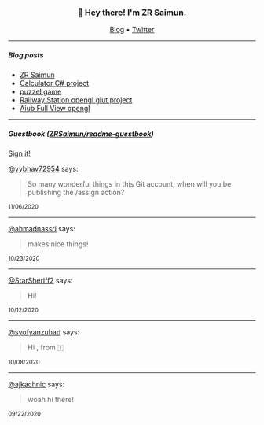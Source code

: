 <h3 align="center">👋 Hey there! I'm ZR Saimun.</h3>

<p align="center">
  <a href="https://zrsaimun.blogspot.com">Blog</a> •
  <a href="https://twitter.com/zrsaimun">Twitter</a>
</p>

---

##### Blog posts

<!--START_SECTION:posts-->
* [ZR Saimun](https:&#x2F;&#x2F;zrsaimun.blogspot.com&#x2F;2020&#x2F;06&#x2F;zr-saimun.html)
* [Calculator C# project](https:&#x2F;&#x2F;zrsaimun.blogspot.com&#x2F;2020&#x2F;03&#x2F;calculator-c-project.html)
* [puzzel game](https:&#x2F;&#x2F;zrsaimun.blogspot.com&#x2F;2020&#x2F;03&#x2F;puzzel-game.html)
* [Railway Station opengl glut project](https:&#x2F;&#x2F;zrsaimun.blogspot.com&#x2F;2020&#x2F;01&#x2F;railway-station.html)
* [Aiub Full View opengl](https:&#x2F;&#x2F;zrsaimun.blogspot.com&#x2F;2020&#x2F;01&#x2F;aiub-full-view-computer-graphics-project.html)
<!--END_SECTION:posts-->

---

##### Guestbook ([ZRSaimun/readme-guestbook](https://github.com/zrsaimun/readme-guestbook))

<a href="https://readme-guestbook.now.sh">Sign it!</a>

<!--START_SECTION:guestbook-->
[@vybhav72954](https://github.com/vybhav72954) says:

> So many wonderful things in this Git account, when will you be publishing the /assign action?

<sup>11/06/2020</sup>


---

[@ahmadnassri](https://github.com/ahmadnassri) says:

>  makes nice things!

<sup>10/23/2020</sup>


---

[@StarSheriff2](https://github.com/StarSheriff2) says:

> Hi!

<sup>10/12/2020</sup>


---

[@syofyanzuhad](https://github.com/syofyanzuhad) says:

> Hi , from 🇮

<sup>10/08/2020</sup>


---

[@ajkachnic](https://github.com/ajkachnic) says:

> woah hi there!

<sup>09/22/2020</sup>

<!--END_SECTION:guestbook-->
<!--GUESTBOOK_LIST [{"name":"vybhav72954","message":"So many wonderful things in this Git account, when will you be publishing the /assign action?","date":"11/06/2020"},{"name":"ahmadnassri","message":"zrsaimun makes nice things!","date":"10/23/2020"},{"name":"StarSheriff2","message":"Hi!","date":"10/12/2020"},{"name":"syofyanzuhad","message":"Hi Saimun, from 🇮","date":"10/08/2020"},{"name":"ajkachnic","message":"woah hi there!","date":"09/22/2020"}]-->
